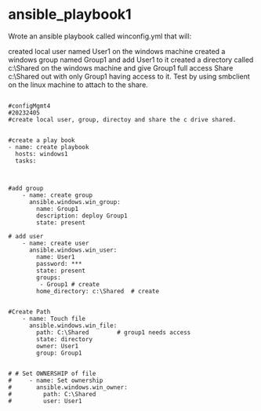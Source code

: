 # ansible_playbook1

<p>
Wrote an ansible playbook called winconfig.yml that will:

created local user named User1 on the windows machine
created a windows group named Group1 and add User1 to it
created a directory called c:\Shared on the windows machine and give Group1 full access
Share c:\Shared out with only Group1 having access to it.
Test by using smbclient on the linux machine to attach to the share. 
</p>


```

#configMgmt4
#20232405
#create local user, group, directoy and share the c drive shared.


#create a play book
- name: create playbook
  hosts: windows1
  tasks:



#add group
    - name: create group
      ansible.windows.win_group:
        name: Group1
        description: deploy Group1
        state: present

# add user
    - name: create user 
      ansible.windows.win_user:
        name: User1
        password: ***
        state: present
        groups:
         - Group1 # create
        home_directory: c:\Shared  # create


#Create Path
    - name: Touch file
      ansible.windows.win_file:
        path: C:\Shared        # group1 needs access
        state: directory
        owner: User1
        group: Group1


# # Set OWNERSHIP of file
#     - name: Set ownership
#       ansible.windows.win_owner:
#         path: C:\Shared
#         user: User1


  

```
